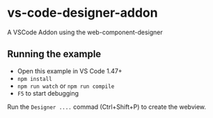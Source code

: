 # vs-code-designer-addon
A VSCode Addon using the web-component-designer

## Running the example

- Open this example in VS Code 1.47+
- `npm install`
- `npm run watch` or `npm run compile`
- `F5` to start debugging

Run the `Designer ....` commad (Ctrl+Shift+P) to create the webview.

